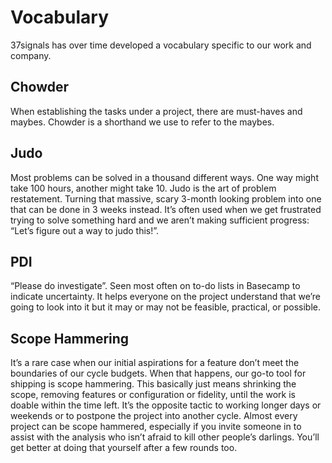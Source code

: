 # Vocabulary

37signals has over time developed a vocabulary specific to our work and company.

## Chowder

When establishing the tasks under a project, there are must-haves and maybes. Chowder is a shorthand we use to refer to the maybes.

## Judo

Most problems can be solved in a thousand different ways. One way might take 100 hours, another might take 10. Judo is the art of problem restatement. Turning that massive, scary 3-month looking problem into one that can be done in 3 weeks instead. It’s often used when we get frustrated trying to solve something hard and we aren’t making sufficient progress: “Let’s figure out a way to judo this!”.

## PDI

“Please do investigate”. Seen most often on to-do lists in Basecamp to indicate uncertainty. It helps everyone on the project understand that we’re going to look into it but it may or may not be feasible, practical, or possible.

## Scope Hammering

It’s a rare case when our initial aspirations for a feature don’t meet the boundaries of our cycle budgets. When that happens, our go-to tool for shipping is scope hammering. This basically just means shrinking the scope, removing features or configuration or fidelity, until the work is doable within the time left. It’s the opposite tactic to working longer days or weekends or to postpone the project into another cycle. Almost every project can be scope hammered, especially if you invite someone in to assist with the analysis who isn’t afraid to kill other people’s darlings. You’ll get better at doing that yourself after a few rounds too.
